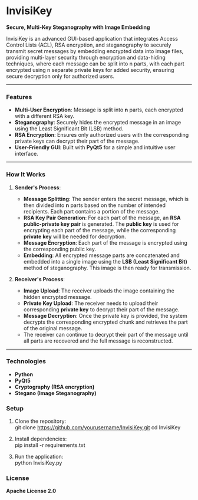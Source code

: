 # **InvisiKey**  
**Secure, Multi-Key Steganography with Image Embedding**  

InvisiKey is an advanced GUI-based application that integrates Access Control Lists (ACL), RSA encryption, and steganography to securely transmit secret messages by embedding encrypted data into image files, providing multi-layer security through encryption and data-hiding techniques, where each message can be split into n parts, with each part encrypted using n separate private keys for added security, ensuring secure decryption only for authorized users.

---

### **Features**  
- **Multi-User Encryption**: Message is split into **n** parts, each encrypted with a different RSA key.  
- **Steganography**: Securely hides the encrypted message in an image using the Least Significant Bit (LSB) method.  
- **RSA Encryption**: Ensures only authorized users with the corresponding private keys can decrypt their part of the message.  
- **User-Friendly GUI**: Built with **PyQt5** for a simple and intuitive user interface.  

---

### **How It Works**  

1. **Sender's Process**:  
   - **Message Splitting**: The sender enters the secret message, which is then divided into **n** parts based on the number of intended recipients. Each part contains a portion of the message.  
   - **RSA Key Pair Generation**: For each part of the message, an **RSA public-private key pair** is generated. The **public key** is used for encrypting each part of the message, while the corresponding **private key** will be needed for decryption.  
   - **Message Encryption**: Each part of the message is encrypted using the corresponding public key.  
   - **Embedding**: All encrypted message parts are concatenated and embedded into a single image using the **LSB (Least Significant Bit)** method of steganography. This image is then ready for transmission.

2. **Receiver's Process**:  
   - **Image Upload**: The receiver uploads the image containing the hidden encrypted message.  
   - **Private Key Upload**: The receiver needs to upload their corresponding **private key** to decrypt their part of the message.  
   - **Message Decryption**: Once the private key is provided, the system decrypts the corresponding encrypted chunk and retrieves the part of the original message.  
   - The receiver can continue to decrypt their part of the message until all parts are recovered and the full message is reconstructed.

---

### **Technologies**  
- **Python**  
- **PyQt5**  
- **Cryptography (RSA encryption)**  
- **Stegano (Image Steganography)**  



### **Setup**  

1. Clone the repository:  
   git clone https://github.com/yourusername/InvisiKey.git
   cd InvisiKey
  

2. Install dependencies:  
   pip install -r requirements.txt


3. Run the application:  
   python InvisiKey.py

### **License**  
**Apache License 2.0**
